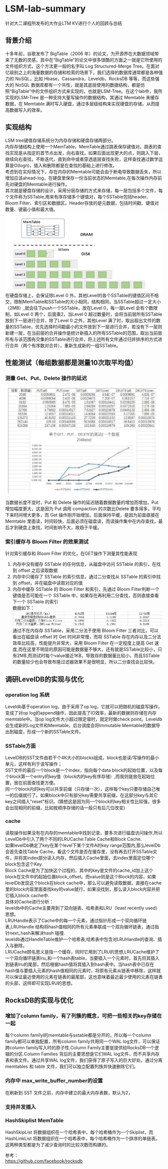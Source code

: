 # LSM-lab-summary
针对大二课程所发布的大作业LTM KV进行个人的回顾与总结
## 背景介绍
十多年前，谷歌发布了 BigTable（2006 年）的论文，为开源界在大数据领域带来了无数的灵感，其中在“BigTable”的论文中很多很酷的方面之一就是它所使用的文件组织方式，这个方法更一般的名字叫 Log Structured-Merge Tree。在面对亿级别之上的海量数据的存储和检索的场景下，我们选择的数据库通常都是各种强力的 NoSQL，比如 Hbase，Cassandra，Leveldb，RocksDB 等等，而这些强大的 NoSQL 数据库都有一个共性，就是其底层使用的数据结构，都是仿照“BigTable”中的文件组织方式来实现的，也就是LSM-Tree。在这个lab中，我所实现的LSM-Tree 是一种支持大量写操作的数据结构，其通过 Memtable 来缓存数据，在 Memtable 满时写入硬盘，通过多层级结构来实现硬盘的存储，从而提高数据写入的效率。
## 实现结构
LSM tree键值存储系统分为内存存储和硬盘存储两部分。<br>
内存存储结构上使用一个MemTable，MemTable通过跳表保存键值对。跳表的查找实现是从指定的首节点出发，向右查找，如果后面出现更大的点，则跳入下层，继续向右查找，不断迭代，直到命中或者穿透底层查找失败，这样查找通过数学运算是O(logn)，插入和删除都是在查找的基础上进行修改。<br>
考虑到在实际情况下，存在内存的Memtable可能会由于断电导致数据丢失，所以增加应该ahead-log，在硬盘里保存一份当前状态的Memtable,在每次操作内存前先对硬盘的Memtable进行操作。<br>
其次就是硬盘存储的设计，采用分层存储的方式来存储，每一层包括多个文件，每个文件称为SSTable,用来有序存储多个键值对，每个SSTable包括header、Bloom Filter、索引区和数据区。Header存放的是元数据，包括时间戳、键值对数量、键最小值和最大值。 <br>
![LSM结构图](https://github.com/77yu77/LSM-lab-summary/blob/main/picture/LSM%E7%BB%93%E6%9E%84%E5%9B%BE.jpg "结构图")<br>
在硬盘存储上，会保证除Level 0 外，其他Level的各个SSTable的键值区间不相交，限制MemTable和SSTable的大小相同，结构相同，当SSTable超过一定大小（2MB）,就会往下push一个SSTable，放在Level 0，每一层Level 会有个数限制，如Level 0 两个，后面乘2，当Level 0 超过数量时，会将当前层所有SSTable放到下一层进行合并，除了Level 0 之外，其他Level 满了时，取出超出文件的数量的SSTable，优先选择时间戳最小的文件放到下一层进行合并，若没有下一层则新建一层，在当前层的合并操作是统计新插入的所有SSTable的范围，取出当前层所有与该范围有交集的SSTable进行合并，将上述所有文件通过归并排序的方式进行合并（两个有序数对合并），重新生成新的一组SSTable。
## 性能测试（每组数据都是测量10次取平均值）
### 测量 Get、Put、Delete 操作的延迟<br>
 ![data1](https://github.com/77yu77/LSM-lab-summary/blob/main/picture/data1.jpg "data1")<br>
当数据长度不变时，Put 和 Delete 操作的延迟随着数据数量的增加而增加，Put 增加幅度更大，这是因为 Put 调用 compaction 的次数比Delete 要多得多，平均下来时间增大更多，而 Get 操作刚开始增加，后面保持平缓，是因为前面直接在 Memtable 里面读，时间较快，后面必须在磁盘读，而读操作集中在内存查找，最后才到硬盘上查找，时间影响不大，故趋于平缓。<br>
### 索引缓存与 Bloom Filter 的效果测试<br>
针对索引缓存和 Bloom Filter 的优化，在GET操作下测量其性能表现
1. 内存中没有缓存 SSTable 的任何信息，从磁盘中访问 SSTable 的索引，在找到 offset 之后读取数据<br>
2. 内存中只缓存了 SSTable 的索引信息，通过二分查找从 SSTable 的索引中找到 offset，并在磁盘中读取对应的值<br>
3. 内存中缓存 SSTable 的 Bloom Filter 和索引，先通过 Bloom Filter判断一个键值是否可能在一个 SSTable 中，如果存在再利用二分查找，否则直接查看下一个 SSTable 的索引<br>
数据如下：<br>
 ![data3](https://github.com/77yu77/LSM-lab-summary/blob/main/picture/data3.jpg "data3")<br>
 通过不在内存存 SSTable，采用二分法于使用 Bloom Filter 三者对比，可以看出在磁盘读 offset 时 Get 时间非常慢，而将 SSTable 存在内存以及二分法效率比较高，性能提升非常大，采用 Bloom Filter 在一定程度上提高 Get 速度,而在这里不明显的原因可能是数据量不够大，还有就是SSTable比较小，只有2MB,而测试时每个value接近1KB，导致存的数据量比较小，而且SSTable的数量较少也会导致布隆过滤器效果不是很明显，所以二分查找会比较快。
## 调研LevelDB的实现与优化
### operation log 系统
Leveldb基于operation log，由于采用了op log，它就可以把随机的磁盘写操作，变成了对op log的append操作，因此提高了IO效率，最新的数据则存储在内存memtable中。当op log文件大小超过限定值时，就定时做check point。Leveldb会生成新的Log文件和Memtable，后台调度会将Immutable Memtable的数据导出到磁盘，形成一个新的SSTable文件。<br>
### SSTable方面
LevelDB的SST文件由若干个4K大小的blocks组成，block也是读/写操作的最小单元，这样有利于读写操作；<br>
SST文件的最后一个block是一个index，指向每个data block的起始位置，以及每个block第一个entry的key值（block内的key有序存储）,而我则是放在起始位置，放在前面查找更方便。<br>
同一个block内的key可以共享前缀（只存储一次），这样每个key只要存储自己唯一的后缀就行了。如果block中只有部分key需要共享前缀，在这部分key与其它key之间插入"reset"标识。(猜想这是因为同一个block的key相关性比较强，很多会出现相同的前缀，比如按顺序存储的话一般只有后几位改变)<br>
### cache
读取操作如果没有在内存的memtable中找到记录，要多次进行磁盘访问操作,所以LevelDb中引入了两个不同的LRUCache:Table Cache和Block Cache.<br>
如果levelDb确定了key在某个level下某个文件A的key range范围内,那么levelDb会首先查找Table Cache，看这个文件是否在缓存里，没有再去打开SSTable文件，并将其index部分读入内存，然后插入Cache里面，去index里面定位哪个block包含这个Key.<br>
Block Cache是为了加快这个过程的，其中的key是文件的cache_id加上这个block在文件中的起始位置block_offset。而value则是这个Block的内容，如果levelDb发现这个block在block cache中，那么可以避免读取数据，直接在cache里的block内容里面查找key的value就行，如果没找到，那么读入block内容并把它插入block cache中.<br>
具体对Cache进行分析：<br>
leveldb中的Cache主要用到了双向链表、哈希表和LRU（least recently used）思想。<br>
LRUHandle表示了Cache中的每一个元素，通过指针形成一个双向循环链表,LRUHandle 结构将hash值相同的所有元素串联成一个双向循环链表，通过指针next_hash来解决hash 碰撞.<br>
leveldb通过HandleTable维护一个哈希表,哈希表中包含对LRUHandle的查询、插入与删除。<br>
LRUCache顾名思义是指一个缓存，同时它用到了LRU的思想,LRUCache维护了一个双向循环链表lru_和一个hash表table，当要插入一个元素时，首先将其插入到链表lru的尾部，然后根据hash值将其插入到hash表中。当hash表中已存在hash值与要插入元素的hash值相同的元素时，将原有元素从链表中移除，这样就可以保证最近使用的元素在链表的最尾部，这也意味着最近最少使用的元素在链表的头部，这样即可实现LRU的思想。
## RocksDB的实现与优化
### 增加了column family，有了列簇的概念，可把一些相关的key存储在一起
每个column familyl的memtable与sstable都是分开的，所以每一个column family都可以单独配置，所有column family共用同一个WAL log文件，可以保证跨column family写入时的原子性.Column Family主要是提供给RocksDB一个逻辑的分区.Column Families 背后的主要思想是它们WAL log文件，而不共享内存表和表文件。通过共享WAL log文件，我们获得了原子写入的巨大好处。通过分离 memtables 和 table 文件，我们可以独立配置列族并快速删除它们。
### 内存中 max_write_buffer_number的设置
在刷新到 SST 文件之前，内存中建立的最大内存表数，默认为2，
### 支持并发插入
### HashSkiplist MemTable
HashSkipList 将数据组织在一个哈希表中，每个哈希桶作为一个Skiplist，而 HashLinkList 将数据组织在一个哈希表中，每个哈希桶作为一个排序的单链表。这两种类型都是为了减少查询时的比较次数而构建的。<br>

参考：<br>
https://github.com/facebook/rocksdb
